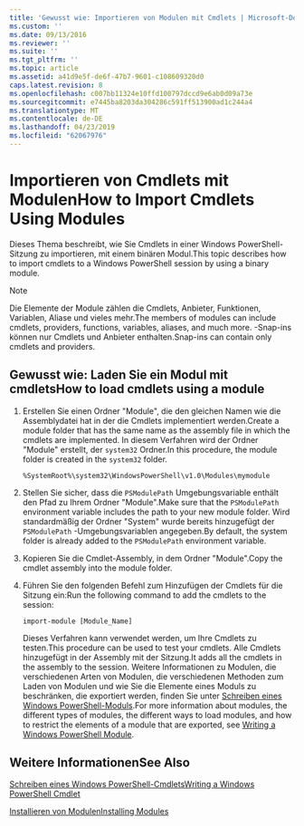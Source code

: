 ```yaml
---
title: 'Gewusst wie: Importieren von Modulen mit Cmdlets | Microsoft-Dokumentation'
ms.custom: ''
ms.date: 09/13/2016
ms.reviewer: ''
ms.suite: ''
ms.tgt_pltfrm: ''
ms.topic: article
ms.assetid: a41d9e5f-de6f-47b7-9601-c108609320d0
caps.latest.revision: 8
ms.openlocfilehash: c007bb11324e10ffd100797dccd9e6ab0d09a73e
ms.sourcegitcommit: e7445ba8203da304286c591ff513900ad1c244a4
ms.translationtype: MT
ms.contentlocale: de-DE
ms.lasthandoff: 04/23/2019
ms.locfileid: "62067976"
---
```

# <a name="how-to-import-cmdlets-using-modules"></a><span data-ttu-id="a7f7a-102">Importieren von Cmdlets mit Modulen</span><span class="sxs-lookup"><span data-stu-id="a7f7a-102">How to Import Cmdlets Using Modules</span></span>

<span data-ttu-id="a7f7a-103">Dieses Thema beschreibt, wie Sie Cmdlets in einer Windows PowerShell-Sitzung zu importieren, mit einem binären Modul.</span><span class="sxs-lookup"><span data-stu-id="a7f7a-103">This topic describes how to import cmdlets to a Windows PowerShell session by using a binary module.</span></span>

> [!NOTE]
> <span data-ttu-id="a7f7a-104">Die Elemente der Module zählen die Cmdlets, Anbieter, Funktionen, Variablen, Aliase und vieles mehr.</span><span class="sxs-lookup"><span data-stu-id="a7f7a-104">The members of modules can include cmdlets, providers, functions, variables, aliases, and much more.</span></span> <span data-ttu-id="a7f7a-105">-Snap-ins können nur Cmdlets und Anbieter enthalten.</span><span class="sxs-lookup"><span data-stu-id="a7f7a-105">Snap-ins can contain only cmdlets and providers.</span></span>

## <a name="how-to-load-cmdlets-using-a-module"></a><span data-ttu-id="a7f7a-106">Gewusst wie: Laden Sie ein Modul mit cmdlets</span><span class="sxs-lookup"><span data-stu-id="a7f7a-106">How to load cmdlets using a module</span></span>

1. <span data-ttu-id="a7f7a-107">Erstellen Sie einen Ordner "Module", die den gleichen Namen wie die Assemblydatei hat in der die Cmdlets implementiert werden.</span><span class="sxs-lookup"><span data-stu-id="a7f7a-107">Create a module folder that has the same name as the assembly file in which the cmdlets are implemented.</span></span> <span data-ttu-id="a7f7a-108">In diesem Verfahren wird der Ordner "Module" erstellt, der `system32` Ordner.</span><span class="sxs-lookup"><span data-stu-id="a7f7a-108">In this procedure, the module folder is created in the `system32` folder.</span></span>

   `%SystemRoot%\system32\WindowsPowerShell\v1.0\Modules\mymodule`

2. <span data-ttu-id="a7f7a-109">Stellen Sie sicher, dass die `PSModulePath` Umgebungsvariable enthält den Pfad zu Ihrem Ordner "Module".</span><span class="sxs-lookup"><span data-stu-id="a7f7a-109">Make sure that the `PSModulePath` environment variable includes the path to your new module folder.</span></span> <span data-ttu-id="a7f7a-110">Wird standardmäßig der Ordner "System" wurde bereits hinzugefügt der `PSModulePath` -Umgebungsvariablen angegeben.</span><span class="sxs-lookup"><span data-stu-id="a7f7a-110">By default, the system folder is already added to the `PSModulePath` environment variable.</span></span>

3. <span data-ttu-id="a7f7a-111">Kopieren Sie die Cmdlet-Assembly, in dem Ordner "Module".</span><span class="sxs-lookup"><span data-stu-id="a7f7a-111">Copy the cmdlet assembly into the module folder.</span></span>

4. <span data-ttu-id="a7f7a-112">Führen Sie den folgenden Befehl zum Hinzufügen der Cmdlets für die Sitzung ein:</span><span class="sxs-lookup"><span data-stu-id="a7f7a-112">Run the following command to add the cmdlets to the session:</span></span>

   `import-module [Module_Name]`

   <span data-ttu-id="a7f7a-113">Dieses Verfahren kann verwendet werden, um Ihre Cmdlets zu testen.</span><span class="sxs-lookup"><span data-stu-id="a7f7a-113">This procedure can be used to test your cmdlets.</span></span> <span data-ttu-id="a7f7a-114">Alle Cmdlets hinzugefügt in der Assembly mit der Sitzung.</span><span class="sxs-lookup"><span data-stu-id="a7f7a-114">It adds all the cmdlets in the assembly to the session.</span></span> <span data-ttu-id="a7f7a-115">Weitere Informationen zu Modulen, die verschiedenen Arten von Modulen, die verschiedenen Methoden zum Laden von Modulen und wie Sie die Elemente eines Moduls zu beschränken, die exportiert werden, finden Sie unter [Schreiben eines Windows PowerShell-Moduls](../module/writing-a-windows-powershell-module.md).</span><span class="sxs-lookup"><span data-stu-id="a7f7a-115">For more information about modules, the different types of modules, the different ways to load modules, and how to restrict the elements of a module that are exported, see [Writing a Windows PowerShell Module](../module/writing-a-windows-powershell-module.md).</span></span>

## <a name="see-also"></a><span data-ttu-id="a7f7a-116">Weitere Informationen</span><span class="sxs-lookup"><span data-stu-id="a7f7a-116">See Also</span></span>

[<span data-ttu-id="a7f7a-117">Schreiben eines Windows PowerShell-Cmdlets</span><span class="sxs-lookup"><span data-stu-id="a7f7a-117">Writing a Windows PowerShell Cmdlet</span></span>](./writing-a-windows-powershell-cmdlet.md)

[<span data-ttu-id="a7f7a-118">Installieren von Modulen</span><span class="sxs-lookup"><span data-stu-id="a7f7a-118">Installing Modules</span></span>](../module/installing-a-powershell-module.md)